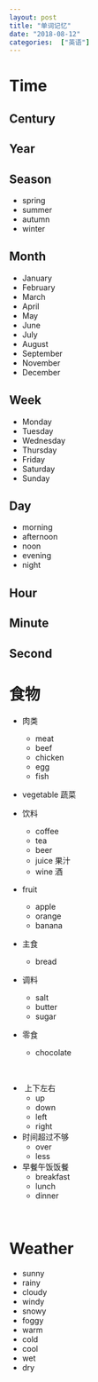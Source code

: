 ```yaml
---
layout: post
title: "单词记忆"
date: "2018-08-12"
categories:  ["英语"]
---
```


# Time

## Century

## Year

## Season

- spring
- summer
- autumn
- winter

## Month

- January
- February
- March
- April
- May
- June
- July
- August
- September
- November
- December

## Week

- Monday
- Tuesday
- Wednesday
- Thursday
- Friday
- Saturday
- Sunday

## Day

- morning
- afternoon
- noon
- evening
- night

## Hour

## Minute

## Second

# 食物

- 肉类
    - meat
    - beef
    - chicken
    - egg
    - fish
- vegetable 蔬菜
    
- 饮料
    - coffee
    - tea
    - beer
    - juice 果汁
    - wine 酒
- fruit
    - apple
    - orange
    - banana
- 主食
    - bread
- 调料
    - salt
    - butter
    - sugar
- 零食
    - chocolate

 

-  上下左右
    - up
    - down
    - left
    - right
- 时间超过不够
    - over
    - less
- 早餐午饭饭餐
    - breakfast
    - lunch
    - dinner

 

# Weather

- sunny
- rainy
- cloudy
- windy
- snowy
- foggy
- warm
- cold
- cool
- wet
- dry
